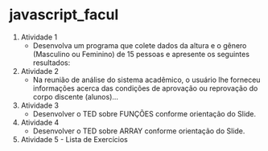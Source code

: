 # javascript_facul

1. Atividade 1
	- Desenvolva um programa que colete dados da altura e o gênero (Masculino ou Feminino) de 15 pessoas e apresente os seguintes resultados:
2. Atividade 2
	- Na reunião de análise do sistema acadêmico, o usuário lhe forneceu informações acerca das condições de aprovação ou reprovação do corpo discente (alunos)...
3. Atividade 3
	- Desenvolver o TED sobre FUNÇÕES conforme orientação do Slide.
4. Atividade 4
	- Desenvolver o TED sobre ARRAY conforme orientação do Slide.
5. Atividade 5 - Lista de Exercícios

